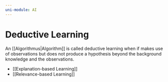 ```yaml
---
uni-module: AI
---
```

# Deductive Learning

An [[Algorithmus|Algorithm]] is called deductive learning when if makes use of observations but does not produce a hypothesis beyond the background knowledge and the observations. 

- [[Explanation-based Learning]]
- [[Relevance-based Learning]]


